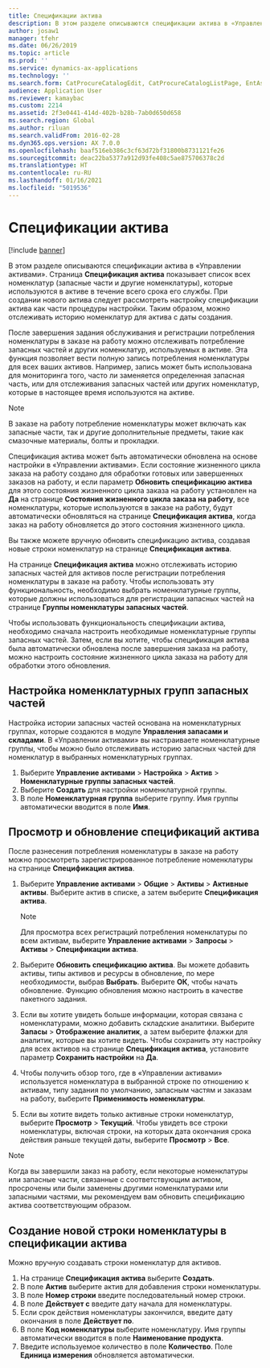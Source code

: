 ```yaml
---
title: Спецификации актива
description: В этом разделе описываются спецификации актива в «Управлении активами».
author: josaw1
manager: tfehr
ms.date: 06/26/2019
ms.topic: article
ms.prod: ''
ms.service: dynamics-ax-applications
ms.technology: ''
ms.search.form: CatProcureCatalogEdit, CatProcureCatalogListPage, EntAssetStandardSparePartsItemGroup, EntAssetObjectBOM
audience: Application User
ms.reviewer: kamaybac
ms.custom: 2214
ms.assetid: 2f3e0441-414d-402b-b28b-7ab0d650d658
ms.search.region: Global
ms.author: riluan
ms.search.validFrom: 2016-02-28
ms.dyn365.ops.version: AX 7.0.0
ms.openlocfilehash: baaf516eb386c3cf63d72bf31800b8731121fe26
ms.sourcegitcommit: deac22ba5377a912d93fe408c5ae875706378c2d
ms.translationtype: HT
ms.contentlocale: ru-RU
ms.lasthandoff: 01/16/2021
ms.locfileid: "5019536"
---
```

# <a name="asset-boms"></a>Спецификации актива

[!include [banner](../../includes/banner.md)]

 

В этом разделе описываются спецификации актива в «Управлении активами». Страница **Спецификация актива** показывает список всех номенклатур (запасные части и другие номенклатуры), которые используются в активе в течение всего срока его службы. При создании нового актива следует рассмотреть настройку спецификации актива как части процедуры настройки. Таким образом, можно отслеживать историю номенклатур для актива с даты создания.

После завершения задания обслуживания и регистрации потребления номенклатуры в заказе на работу можно отслеживать потребление запасных частей и других номенклатур, используемых в активе. Эта функция позволяет вести полную запись потребления номенклатуры для всех ваших активов. Например, запись может быть использована для мониторинга того, часто ли заменяется определенная запасная часть, или для отслеживания запасных частей или других номенклатур, которые в настоящее время используются на активе.

> [!NOTE]
> В заказе на работу потребление номенклатуры может включать как запасные части, так и другие дополнительные предметы, такие как смазочные материалы, болты и прокладки.

Спецификация актива может быть автоматически обновлена на основе настройки в «Управлении активами». Если состояние жизненного цикла заказа на работу создано для обработки готовых или завершенных заказов на работу, и если параметр **Обновить спецификацию актива** для этого состояния жизненного цикла заказа на работу установлен на **Да** на странице **Состояния жизненного цикла заказа на работу**, все номенклатуры, которые используются в заказе на работу, будут автоматически обновляться на странице **Спецификация актива**, когда заказ на работу обновляется до этого состояния жизненного цикла. 


Вы также можете вручную обновить спецификацию актива, создавая новые строки номенклатур на странице **Спецификация актива**.

На странице **Спецификация актива** можно отслеживать историю запасных частей для активов после регистрации потребления номенклатуры в заказе на работу. Чтобы использовать эту функциональность, необходимо выбрать номенклатурные группы, которые должны использоваться для регистрации запасных частей на странице **Группы номенклатуры запасных частей**.

Чтобы использовать функциональность спецификации актива, необходимо сначала настроить необходимые номенклатурные группы запасных частей. Затем, если вы хотите, чтобы спецификация актива была автоматически обновлена после завершения заказа на работу, можно настроить состояние жизненного цикла заказа на работу для обработки этого обновления. 


## <a name="set-up-spare-parts-item-groups"></a>Настройка номенклатурных групп запасных частей

Настройка истории запасных частей основана на номенклатурных группах, которые создаются в модуле **Управления запасами и складами**. В «Управлении активами» вы настраиваете номенклатурные группы, чтобы можно было отслеживать историю запасных частей для номенклатур в выбранных номенклатурных группах.

1. Выберите **Управление активами** \> **Настройка** \> **Актив** \> **Номенклатурные группы запасных частей**.
2. Выберите **Создать** для настройки номенклатурной группы.
3. В поле **Номенклатурная группа** выберите группу. Имя группы автоматически вводится в поле **Имя**.

## <a name="view-and-update-asset-boms"></a>Просмотр и обновление спецификаций актива

После разнесения потребления номенклатуры в заказе на работу можно просмотреть зарегистрированное потребление номенклатуры на странице **Спецификация актива**.

1. Выберите **Управление активами** \> **Общие** \> **Активы** \> **Активные активы**. Выберите актив в списке, а затем выберите **Спецификация актива**.

    > [!NOTE]
    > Для просмотра всех регистраций потребления номенклатуры по всем активам, выберите **Управление активами** \> **Запросы** \> **Активы** \> **Спецификации актива**.

2. Выберите **Обновить спецификацию актива**. Вы можете добавить активы, типы активов и ресурсы в обновление, по мере необходимости, выбрав **Выбрать**. Выберите **ОК**, чтобы начать обновление. Функцию обновления можно настроить в качестве пакетного задания.
3. Если вы хотите увидеть больше информации, которая связана с номенклатурами, можно добавить складские аналитики. Выберите **Запасы** \> **Отображение аналитик**, а затем выберите флажки для аналитик, которые вы хотите видеть. Чтобы сохранить эту настройку для всех активов на странице **Спецификация актива**, установите параметр **Сохранить настройки** на **Да**.
4. Чтобы получить обзор того, где в «Управлении активами» используется номенклатура в выбранной строке по отношению к активам, типу задания по умолчанию, запасным частям и заказам на работу, выберите **Применимость номенклатуры**. 
5. Если вы хотите видеть только активные строки номенклатур, выберите **Просмотр** \> **Текущий**. Чтобы увидеть все строки номенклатуры, включая строки, на которых дата окончания срока действия раньше текущей даты, выберите **Просмотр** \> **Все**.

> [!NOTE]
> Когда вы завершили заказ на работу, если некоторые номенклатуры или запасные части, связанные с соответствующим активом, просрочены или были заменены другими номенклатурами или запасными частями, мы рекомендуем вам обновить спецификацию актива соответствующим образом.

## <a name="create-a-new-item-line-in-an-asset-bom"></a>Создание новой строки номенклатуры в спецификации актива

Можно вручную создавать строки номенклатур для активов.

1. На странице **Спецификация актива** выберите **Создать**.
2. В поле **Актив** выберите актив для добавления строки номенклатуры.
3. В поле **Номер строки** введите последовательный номер строки.
4. В поле **Действует с** введите дату начала для номенклатуры.
5. Если срок действия номенклатуры закончился, введите дату окончания в поле **Действует по**.
6. В поле **Код номенклатуры** выберите номенклатуру. Имя группы автоматически вводится в поле **Наименование продукта**.
7. Введите используемое количество в поле **Количество**. Поле **Единица измерения** обновляется автоматически.
